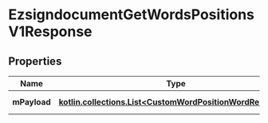 
# EzsigndocumentGetWordsPositionsV1Response

## Properties
| Name | Type | Description | Notes |
| ------------ | ------------- | ------------- | ------------- |
| **mPayload** | [**kotlin.collections.List&lt;CustomWordPositionWordResponse&gt;**](CustomWordPositionWordResponse.md) | Payload for POST /1/object/ezsigndocument/{pkiEzsigndocumentID}/getWordsPositions |  |



